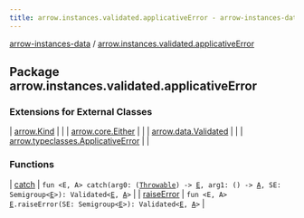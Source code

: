 ```yaml
---
title: arrow.instances.validated.applicativeError - arrow-instances-data
---
```


[arrow-instances-data](../index.html) / [arrow.instances.validated.applicativeError](./index.html)

## Package arrow.instances.validated.applicativeError

### Extensions for External Classes

| [arrow.Kind](arrow.-kind/index.html) |  |
| [arrow.core.Either](arrow.core.-either/index.html) |  |
| [arrow.data.Validated](arrow.data.-validated/index.html) |  |
| [arrow.typeclasses.ApplicativeError](arrow.typeclasses.-applicative-error/index.html) |  |

### Functions

| [catch](catch.html) | `fun <E, A> catch(arg0: (`[`Throwable`](https://kotlinlang.org/api/latest/jvm/stdlib/kotlin/-throwable/index.html)`) -> `[`E`](catch.html#E)`, arg1: () -> `[`A`](catch.html#A)`, SE: Semigroup<`[`E`](catch.html#E)`>): Validated<`[`E`](catch.html#E)`, `[`A`](catch.html#A)`>` |
| [raiseError](raise-error.html) | `fun <E, A> `[`E`](raise-error.html#E)`.raiseError(SE: Semigroup<`[`E`](raise-error.html#E)`>): Validated<`[`E`](raise-error.html#E)`, `[`A`](raise-error.html#A)`>` |

